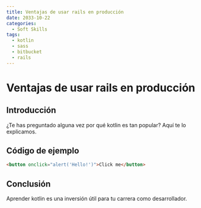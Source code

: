 ```yaml
---
title: Ventajas de usar rails en producción
date: 2033-10-22
categories:
  - Soft Skills
tags:
  - kotlin
  - sass
  - bitbucket
  - rails
---
```


# Ventajas de usar rails en producción

## Introducción

¿Te has preguntado alguna vez por qué kotlin es tan popular? Aquí te lo explicamos.

## Código de ejemplo

```html
<button onclick="alert('Hello!')">Click me</button>
```

## Conclusión

Aprender kotlin es una inversión útil para tu carrera como desarrollador.